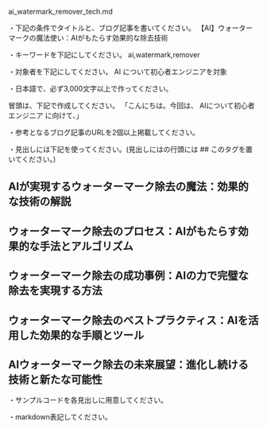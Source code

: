 ai_watermark_remover_tech.md

・下記の条件でタイトルと、ブログ記事を書いてください。
【AI】ウォーターマークの魔法使い：AIがもたらす効果的な除去技術

・キーワードを下記にしてください。
ai,watermark,remover

・対象者を下記にしてください。
  AI について初心者エンジニアを対象


・日本語で、必ず3,000文字以上で作ってください。

冒頭は、下記で作成してください。
「こんにちは。今回は、
AIについて初心者エンジニア
に向けて、」

・参考となるブログ記事のURLを2個以上掲載してください。

・見出しには下記を使ってください。(見出しにはの行頭には ## このタグを置いてください。)
## AIが実現するウォーターマーク除去の魔法：効果的な技術の解説
## ウォーターマーク除去のプロセス：AIがもたらす効果的な手法とアルゴリズム
## ウォーターマーク除去の成功事例：AIの力で完璧な除去を実現する方法
## ウォーターマーク除去のベストプラクティス：AIを活用した効果的な手順とツール
## AIウォーターマーク除去の未来展望：進化し続ける技術と新たな可能性

・サンプルコードを各見出しに用意してください。

・markdown表記してください。

